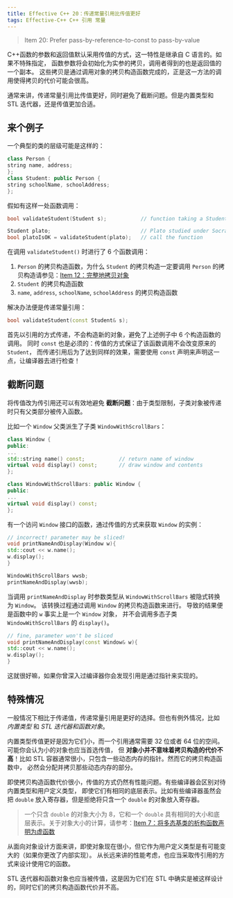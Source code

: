 ```yaml
---
title: Effective C++ 20：传递常量引用比传值更好
tags: Effective-C++ C++ 引用 常量
---
```


> Item 20: Prefer pass-by-reference-to-const to pass-by-value 

C++函数的参数和返回值默认采用传值的方式，这一特性是继承自 C 语言的。如果不特殊指定，
函数参数将会初始化为实参的拷贝，调用者得到的也是返回值的一个副本。
这些拷贝是通过调用对象的拷贝构造函数完成的，正是这一方法的调用使得拷贝的代价可能会很高。

通常来讲，传递常量引用比传值更好，同时避免了截断问题。但是内置类型和 STL 迭代器，还是传值更加合适。

<!--more-->

## 来个例子

一个典型的类的层级可能是这样的：

```cpp
class Person {
string name, address;
};
class Student: public Person {
string schoolName, schoolAddress;
};
```

假如有这样一处函数调用：

```cpp
bool validateStudent(Student s);           // function taking a Student by value

Student plato;                             // Plato studied under Socrates
bool platoIsOK = validateStudent(plato);   // call the function
```

在调用 `validateStudent()` 时进行了 6 个函数调用：

1. `Person` 的拷贝构造函数，为什么 `Student` 的拷贝构造一定要调用 `Person` 的拷贝构造请参见：[Item 12：完整地拷贝对象][12]
2. `Student` 的拷贝构造函数
3. `name`, `address`, `schoolName`, `schoolAddress` 的拷贝构造函数

解决办法便是传递常量引用：

```cpp
bool validateStudent(const Student& s);
```

首先以引用的方式传递，不会构造新的对象，避免了上述例子中 6 个构造函数的调用。
同时 `const` 也是必须的：传值的方式保证了该函数调用不会改变原来的 `Student`，
而传递引用后为了达到同样的效果，需要使用 `const` 声明来声明这一点，让编译器去进行检查！

<!--more-->

## 截断问题

将传值改为传引用还可以有效地避免 **截断问题**：由于类型限制，子类对象被传递时只有父类部分被传入函数。

比如一个 `Window` 父类派生了子类 `WindowWithScrollBars`：

```cpp
class Window {
public:
...
std::string name() const;           // return name of window
virtual void display() const;       // draw window and contents
};

class WindowWithScrollBars: public Window {
public:
...
virtual void display() const;
};
```

有一个访问 `Window` 接口的函数，通过传值的方式来获取 `Window` 的实例：

```cpp
// incorrect! parameter may be sliced!
void printNameAndDisplay(Window w){     
std::cout << w.name();
w.display();
}

WindowWithScrollBars wwsb;
printNameAndDisplay(wwsb);
```

当调用 `printNameAndDisplay` 时参数类型从 `WindowWithScrollBars` 被隐式转换为 `Window`。
该转换过程通过调用 `Window` 的拷贝构造函数来进行。
导致的结果便是函数中的 `w` 事实上是一个 `Window` 对象，
并不会调用多态子类 `WindowWithScrollBars` 的 `display()`。

```cpp
// fine, parameter won't be sliced
void printNameAndDisplay(const Window& w){ 
std::cout << w.name();
w.display();
}
```

这就很好嘛，如果你曾深入过编译器你会发现引用是通过指针来实现的。

## 特殊情况

一般情况下相比于传递值，传递常量引用是更好的选择。但也有例外情况，比如 *内置类型* 和 *STL 迭代器和函数对象*。

内置类型传值更好是因为它们小，而一个引用通常需要 32 位或者 64 位的空间。可能你会认为小的对象也应当首选传值，
但 **对象小并不意味着拷贝构造的代价不高**！比如 STL 容器通常很小，只包含一些动态内存的指针。然而它的拷贝构造函数中，
必然会分配并拷贝那些动态内存的部分。

即使拷贝构造函数代价很小，传值的方式仍然有性能问题。有些编译器会区别对待内置类型和用户定义类型，
即使它们有相同的底层表示。比如有些编译器虽然会把 `double` 放入寄存器，但是拒绝将只含一个 `double` 的对象放入寄存器。

> 一个只含 `double` 的对象大小为 8，它和一个 `double` 具有相同的大小和底层表示。关于对象大小的计算，请参考：[Item 7：将多态基类的析构函数声明为虚函数][7]

从面向对象设计方面来讲，即使对象现在很小，但它作为用户定义类型是有可能变大的（如果你更改了内部实现）。
从长远来讲的性能考虑，也应当采取传引用的方式来设计使用它的函数。

STL 迭代器和函数对象也应当被传值，这是因为它们在 STL 中确实是被这样设计的，同时它们的拷贝构造函数代价并不高。

[12]: /2015/08/01/effective-cpp-12.html
[7]: /2015/07/24/effective-cpp-7.html
